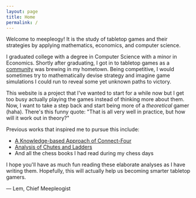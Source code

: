 ```yaml
---
layout: page
title: Home
permalink: /
---
```


Welcome to meepleogy! It is the study of tabletop games and their strategies by applying
mathematics, economics, and computer science.

I graduated college with a degree in Computer Science with a minor in Economics. Shortly after graduating,
I got in to tabletop games as a [community](https://www.facebook.com/groups/cebuboardgamers/) was brewing in my hometown.
Being competitive, I would sometimes try to mathematically devise strategy and imagine game simulations I could run
to reveal some yet unknown paths to victory.

This website is a project that I've wanted to start for a while now but I get too busy actually playing the games
instead of thinking more about them. Now, I want to take a step back and start being more of a _theoretical_ gamer (haha).
There's this funny quote: "That is all very well in practice, but how will it work out in theory?"

Previous works that inspired me to pursue this include:

* [A Knowledge-based Approach of Connect-Four](http://www.informatik.uni-trier.de/~fernau/DSL0607/Masterthesis-Viergewinnt.pdf)
* [Analysis of Chutes and Ladders](http://www.datagenetics.com/blog/november12011/)
* And all the chess books I had read during my chess days

I hope you'll have as much fun reading these elaborate analyses as I have writing them.
Hopefully, this will actually help us becoming smarter tabletop gamers.

&mdash; Lem, Chief Meepleogist
